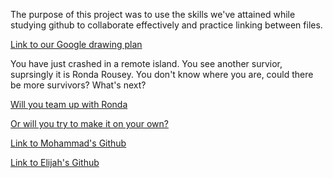 The purpose of this project was to use the skills we've attained while studying github to collaborate effectively and practice linking between files. 

[Link to our Google drawing plan](https://docs.google.com/a/hstat.org/drawings/d/1r52Ms4U0Sy_42orR15y1FfSB2cp70kJvt1ic93ZY390/edit?usp=sharing)


You have just crashed in a remote island. You see another survior, suprsingly it is Ronda Rousey. You don't know where you are, could there be more survivors? What's next? 

[Will you team up with Ronda](teamup/suppliesorsurvivors.md)

[Or will you try to make it on your own?](soloadventure/solodeath.md)

[Link to Mohammad's Github](https://github.com/thewonderer123)

[Link to Elijah's Github](https://github.com/elijahm0487)